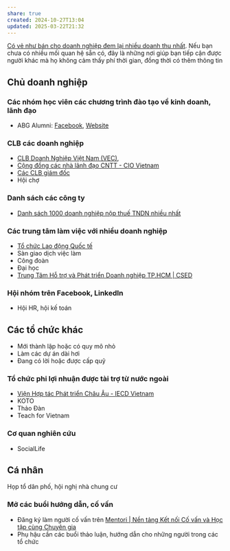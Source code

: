 ```yaml
---
share: true
created: 2024-10-27T13:04
updated: 2025-03-22T21:32
---
```

[Có vẻ như bán cho doanh nghiệp đem lại nhiều doanh thu nhất](../../%F0%9F%93%90D%E1%BB%B1%20%C3%A1n/Ch%E1%BA%A1y%20ch%E1%BB%89%20ti%C3%AAu/L%C3%A0m%20nh%C3%A2n%20s%E1%BB%B1%20th%E1%BA%ADt/B%E1%BA%A3o%20hi%E1%BB%83m/T%C3%A0i%20li%E1%BB%87u/Ki%E1%BA%BFm%20kh%C3%A1ch/C%C3%B3%20v%E1%BA%BB%20nh%C6%B0%20b%C3%A1n%20cho%20doanh%20nghi%E1%BB%87p%20%C4%91em%20l%E1%BA%A1i%20nhi%E1%BB%81u%20doanh%20thu%20nh%E1%BA%A5t.md). Nếu bạn chưa có nhiều mối quan hệ sẵn có, đây là những nơi giúp bạn tiếp cận được người khác mà họ không cảm thấy phí thời gian, đồng thời có thêm thông tin

## Chủ doanh nghiệp
### Các nhóm học viên các chương trình đào tạo về kinh doanh, lãnh đạo
- ABG Alumni: [Facebook](https://www.facebook.com/ABGAlumni/), [Website](https://abgalumni.com)
### CLB các doanh nghiệp
- [CLB Doanh Nghiệp Việt Nam (VEC)](https://clbdoanhnghiepvietnam.com/thau-hieu-nhu-cau-ho-tro-doanh-nghiep-phat-trien-ben-vung/), 
- [Cộng đồng các nhà lãnh đạo CNTT - CIO Vietnam](http://ciovn.org/)
- [Các CLB giám đốc](https://www.google.com/search?q=clb%20giám%20đốc&ie=utf-8&oe=utf-8&client=firefox-b-m)
- Hội chợ

### Danh sách các công ty
- [Danh sách 1000 doanh nghiệp nộp thuế TNDN nhiều nhất](https://mof.gov.vn/webcenter/portal/vclvcstc/pages_r/l/chi-tiet-tin?dDocName=MOFUCM248033)

### Các trung tâm làm việc với nhiều doanh nghiệp
- [Tổ chức Lao động Quốc tế](https://www.facebook.com/Vietnam.ILO/?locale=vi_VN)
- Sàn giao dịch việc làm
- Công đoàn
- Đại học
- [Trung Tâm Hỗ trợ và Phát triển Doanh nghiệp TP.HCM | CSED](http://www.csed.gov.vn/gioi-thieu)

### Hội nhóm trên Facebook, LinkedIn
- Hội HR, hội kế toán

## Các tổ chức khác
- Mới thành lập hoặc có quy mô nhỏ 
- Làm các dự án dài hơi
- Đang có lời hoặc được cấp quỹ

### Tổ chức phi lợi nhuận được tài trợ từ nước ngoài
- [Viện Hợp tác Phát triển Châu Âu - IECD Vietnam](https://iecd.org.vn/vi/)
- KOTO
- Thảo Đàn
- Teach for Vietnam

### Cơ quan nghiên cứu
- SocialLife

## Cá nhân
Họp tổ dân phố, hội nghị nhà chung cư

### Mở các buổi hướng dẫn, cố vấn
- Đăng ký làm người cố vấn trên [Mentori | Nền tảng Kết nối Cố vấn và Học tập cùng Chuyên gia](https://mentori.vn/)
- Phụ hậu cần các buổi thảo luận, hướng dẫn cho những người trong các tổ chức

